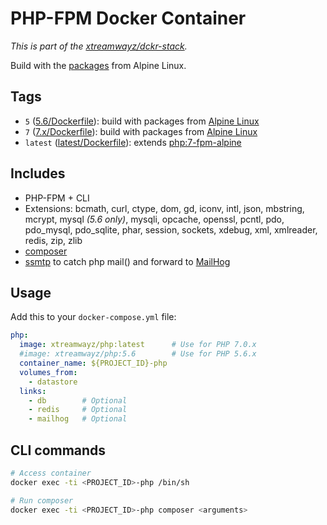 # PHP-FPM Docker Container

*This is part of the [xtreamwayz/dckr-stack](https://github.com/xtreamwayz/dckr-stack).*

Build with the [packages](http://pkgs.alpinelinux.org/packages?name=php*) from Alpine Linux.

## Tags

- `5` ([5.6/Dockerfile](https://github.com/xtreamwayz/dckr-php/blob/master/5.6/Dockerfile)): build with packages from [Alpine Linux](https://pkgs.alpinelinux.org/packages?name=php5*&branch=edge&arch=x86_64)
- `7` ([7.x/Dockerfile](https://github.com/xtreamwayz/dckr-php/blob/master/7.x/Dockerfile)): build with packages from [Alpine Linux](https://pkgs.alpinelinux.org/packages?name=php7*&branch=edge&arch=x86_64)
- `latest` ([latest/Dockerfile](https://github.com/xtreamwayz/dckr-php/blob/master/latest/Dockerfile)): extends [php:7-fpm-alpine](https://hub.docker.com/_/php/)

## Includes

- PHP-FPM + CLI
- Extensions: bcmath, curl, ctype, dom, gd, iconv, intl, json, mbstring, mcrypt, mysql *(5.6 only)*, mysqli, opcache, openssl, pcntl, pdo, pdo_mysql, pdo_sqlite, phar, session, sockets, xdebug, xml, xmlreader, redis, zip, zlib
- [composer](https://getcomposer.org/doc/)
- [ssmtp](http://linux.die.net/man/8/ssmtp) to catch php mail() and forward to [MailHog](https://github.com/mailhog/MailHog)

## Usage

Add this to your `docker-compose.yml` file:

```yaml
php:
  image: xtreamwayz/php:latest      # Use for PHP 7.0.x
  #image: xtreamwayz/php:5.6        # Use for PHP 5.6.x
  container_name: ${PROJECT_ID}-php
  volumes_from:
    - datastore
  links:
    - db        # Optional
    - redis     # Optional
    - mailhog   # Optional
```

## CLI commands

```bash
# Access container
docker exec -ti <PROJECT_ID>-php /bin/sh

# Run composer
docker exec -ti <PROJECT_ID>-php composer <arguments>
```
